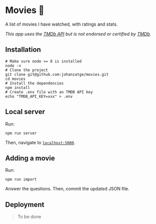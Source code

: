 # Movies 🎥

A list of movies I have watched, with ratings and stats.

_This app uses the [TMDb API](https://developers.themoviedb.org/) but is not endorsed or certified by [TMDb](https://www.themoviedb.org/)._

## Installation

```shell
# Make sure node >= 8 is installed
node -v
# Clone the project
git clone git@github.com:johansatge/movies.git
cd movies
# Install the dependencies
npm install
# Create .env file with an TMDB API key
echo "TMDB_API_KEY=xxx" > .env
```

## Local server

Run:

```shell
npm run server
```

Then, navigate to [`localhost:5000`](http://localhost:5000/).

## Adding a movie

Run:

```shell
npm run import
```

Answer the questions. Then, commit the updated JSON file.

## Deployment

> To be done

